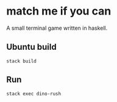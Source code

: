 # match me if you can
A small terminal game written in haskell.

## Ubuntu build

```
stack build
```

## Run

```
stack exec dino-rush
```